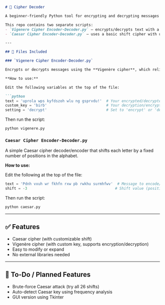 ```markdown
# 🔐 Cipher Decoder

A beginner-friendly Python tool for encrypting and decrypting messages using **Caesar** and **Vigenère** ciphers.

This repo contains two separate scripts:
- `Vigenere Cipher Encoder-Decoder.py` – encrypts/decrypts text with a custom key, harder to crack!
- `Caesar Cipher Encoder-Decoder.py` – uses a basic shift cipher with user-defined offset

---

## 📂 Files Included

### `Vigenere Cipher Encoder-Decoder.py`

Encrypts or decrypts messages using the **Vigenère cipher**, which relies on a key to shift letters by varying amounts.

**How to use:**

Edit the following variables at the top of the file:

```python
text = 'uprola wps kyfdszoh wlu ng gsprvdu!'  # Your encrypted/decrypted message
custom_key = 'birb'                           # Your decryption/encryption key
setting = 'decrypt'                           # Set to 'encrypt' or 'decrypt'
```

Then run the script:

```bash
python vigenere.py
```

### `Caesar Cipher Encoder-Decoder.py`

A simple Caesar cipher decoder/encoder that shifts each letter by a fixed number of positions in the alphabet.

**How to use:**

Edit the following at the top of the file:

```python
text = 'Pdnh vxuh wr fkhfn rxw pb rwkhu surmhfwv'  # Message to encode/decode
shift = -3                                        # Shift value (positive = encode, negative = decode)
```

Then run the script:

```bash
python caesar.py
```

---

## ✅ Features

- Caesar cipher (with customizable shift)
- Vigenère cipher (with custom key, supports encryption/decryption)
- Easy to modify or expand
- No external libraries needed

---

## 📌 To-Do / Planned Features

- Brute-force Caesar attack (try all 26 shifts)
- Auto-detect Caesar key using frequency analysis
- GUI version using Tkinter
